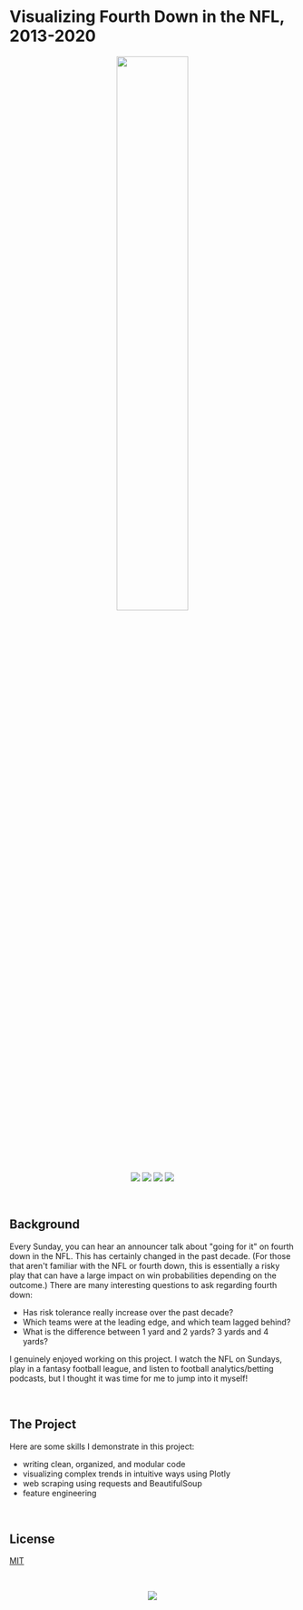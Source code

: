 # Visualizing Fourth Down in the NFL, 2013-2020

<p align="center"><img width=50% src="https://gray-ksfy-prod.cdn.arcpublishing.com/resizer/QlfUzPPSYHMGRxk_bFEDnlLqs0E=/1200x675/smart/cloudfront-us-east-1.images.arcpublishing.com/gray/SHFLOLTQWVDTLIVLC7KEREHGPE.jpg"></p>
<p align="center">
  <img src="https://img.shields.io/github/release/Naereen/StrapDown.js.svg" />
  <img src="https://img.shields.io/badge/python-v3.8+-blue.svg" />  
  <img src="https://img.shields.io/badge/Maintained%3F-yes-green.svg" />
  <img src="https://img.shields.io/badge/license-MIT-blue.svg" />
</p>
<br>

## Background

Every Sunday, you can hear an announcer talk about "going for it" on fourth down in the NFL. This has certainly changed in the past decade. (For those that aren't familiar with the NFL or fourth down, this is essentially a risky play that can have a large impact on win probabilities depending on the outcome.) There are many interesting questions to ask regarding fourth down:
  - Has risk tolerance really increase over the past decade?
  - Which teams were at the leading edge, and which team lagged behind?
  - What is the difference between 1 yard and 2 yards? 3 yards and 4 yards?
  
I genuinely enjoyed working on this project. I watch the NFL on Sundays, play in a fantasy football league, and listen to football analytics/betting podcasts, but I thought it was time for me to jump into it myself!

<br>

## The Project
Here are some skills I demonstrate in this project:
  - writing clean, organized, and modular code
  - visualizing complex trends in intuitive ways using Plotly
  - web scraping using requests and BeautifulSoup
  - feature engineering

<br>

## License
[MIT](https://choosealicense.com/licenses/mit/)

<br>

<p align="center">
  <img src="https://img.shields.io/badge/Made%20with-Jupyter-orange?style=for-the-badge&logo=Jupyter" />
</p>